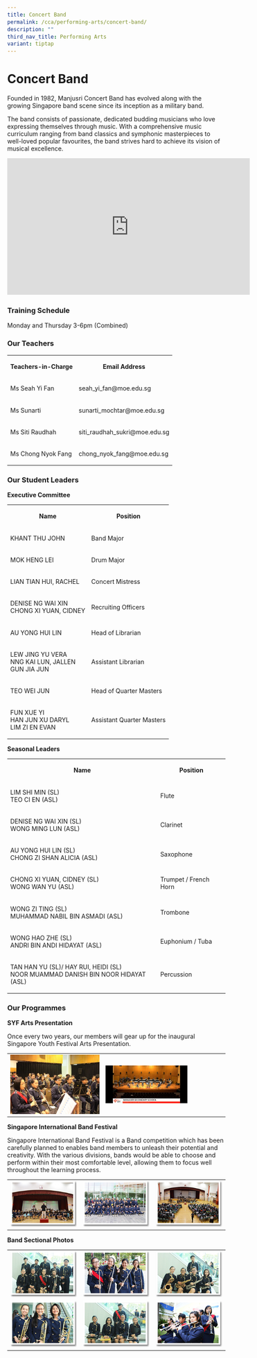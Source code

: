 ```yaml
---
title: Concert Band
permalink: /cca/performing-arts/concert-band/
description: ""
third_nav_title: Performing Arts
variant: tiptap
---
```

<h1><strong>Concert Band</strong></h1>
<p>Founded in 1982, Manjusri Concert Band has evolved along with the growing
Singapore band scene since its inception as a military band.</p>
<p>The band consists of passionate, dedicated budding musicians who love
expressing themselves through music. With a comprehensive music curriculum
ranging from band classics and symphonic masterpieces to well-loved popular
favourites, the band strives hard to achieve its vision of musical excellence.</p>
<div class="iframe-wrapper">
<iframe height="315" width="560" allowfullscreen="true" frameborder="0" src="https://www.youtube.com/embed/ovvRhOLCTAY"></iframe>
</div>
<h3><strong>Training Schedule</strong></h3>
<p>Monday and Thursday 3-6pm (Combined)</p>
<h3><strong>Our Teachers</strong></h3>
<table style="minWidth: 50px">
<colgroup>
<col>
<col>
</colgroup>
<tbody>
<tr>
<th rowspan="1" colspan="1">
<p>Teachers-in-Charge</p>
</th>
<th rowspan="1" colspan="1">
<p>Email Address</p>
</th>
</tr>
<tr>
<td rowspan="1" colspan="1">
<p>Ms Seah Yi Fan</p>
</td>
<td rowspan="1" colspan="1">
<p>seah_yi_fan@moe.edu.sg</p>
</td>
</tr>
<tr>
<td rowspan="1" colspan="1">
<p>Ms Sunarti</p>
</td>
<td rowspan="1" colspan="1">
<p>sunarti_mochtar@moe.edu.sg</p>
</td>
</tr>
<tr>
<td rowspan="1" colspan="1">
<p>Ms Siti Raudhah</p>
</td>
<td rowspan="1" colspan="1">
<p>siti_raudhah_sukri@moe.edu.sg</p>
</td>
</tr>
<tr>
<td rowspan="1" colspan="1">
<p>Ms Chong Nyok Fang</p>
</td>
<td rowspan="1" colspan="1">
<p>chong_nyok_fang@moe.edu.sg</p>
</td>
</tr>
</tbody>
</table>
<h3><strong>Our Student Leaders</strong></h3>
<p><strong>Executive Committee</strong>
</p>
<table style="minWidth: 50px">
<colgroup>
<col>
<col>
</colgroup>
<tbody>
<tr>
<th rowspan="1" colspan="1">
<p>Name</p>
</th>
<th rowspan="1" colspan="1">
<p>Position</p>
</th>
</tr>
<tr>
<td rowspan="1" colspan="1">
<p>KHANT THU JOHN</p>
</td>
<td rowspan="1" colspan="1">
<p>Band Major</p>
</td>
</tr>
<tr>
<td rowspan="1" colspan="1">
<p>MOK HENG LEI</p>
</td>
<td rowspan="1" colspan="1">
<p>Drum Major</p>
</td>
</tr>
<tr>
<td rowspan="1" colspan="1">
<p>LIAN TIAN HUI, RACHEL</p>
</td>
<td rowspan="1" colspan="1">
<p>Concert Mistress</p>
</td>
</tr>
<tr>
<td rowspan="1" colspan="1">
<p>DENISE NG WAI XIN&nbsp;
<br>CHONG XI YUAN, CIDNEY</p>
</td>
<td rowspan="1" colspan="1">
<p>Recruiting Officers</p>
</td>
</tr>
<tr>
<td rowspan="1" colspan="1">
<p>AU YONG HUI LIN</p>
</td>
<td rowspan="1" colspan="1">
<p>Head of Librarian</p>
</td>
</tr>
<tr>
<td rowspan="1" colspan="1">
<p>LEW JING YU VERA
<br>NNG KAI LUN, JALLEN
<br>GUN JIA JUN</p>
</td>
<td rowspan="1" colspan="1">
<p>Assistant Librarian</p>
</td>
</tr>
<tr>
<td rowspan="1" colspan="1">
<p>TEO WEI JUN</p>
</td>
<td rowspan="1" colspan="1">
<p>Head of Quarter Masters</p>
</td>
</tr>
<tr>
<td rowspan="1" colspan="1">
<p>FUN XUE YI
<br>HAN JUN XU DARYL
<br>LIM ZI EN EVAN</p>
</td>
<td rowspan="1" colspan="1">
<p>Assistant Quarter Masters</p>
</td>
</tr>
</tbody>
</table>
<p><strong>Seasonal Leaders</strong>
</p>
<table style="minWidth: 50px">
<colgroup>
<col>
<col>
</colgroup>
<tbody>
<tr>
<th rowspan="1" colspan="1">
<p>Name</p>
</th>
<th rowspan="1" colspan="1">
<p>Position</p>
</th>
</tr>
<tr>
<td rowspan="1" colspan="1">
<p>LIM SHI MIN (SL)
<br>TEO CI EN (ASL)</p>
</td>
<td rowspan="1" colspan="1">
<p>Flute</p>
</td>
</tr>
<tr>
<td rowspan="1" colspan="1">
<p>DENISE NG WAI XIN&nbsp;(SL)
<br>WONG MING LUN (ASL)</p>
</td>
<td rowspan="1" colspan="1">
<p>Clarinet</p>
</td>
</tr>
<tr>
<td rowspan="1" colspan="1">
<p>AU YONG HUI LIN (SL)
<br>CHONG ZI SHAN ALICIA (ASL)
<br>
</p>
</td>
<td rowspan="1" colspan="1">
<p>Saxophone</p>
</td>
</tr>
<tr>
<td rowspan="1" colspan="1">
<p>CHONG XI YUAN, CIDNEY (SL)
<br>WONG WAN YU (ASL)</p>
</td>
<td rowspan="1" colspan="1">
<p>Trumpet / French Horn</p>
</td>
</tr>
<tr>
<td rowspan="1" colspan="1">
<p>WONG ZI TING (SL)
<br>MUHAMMAD NABIL BIN ASMADI (ASL)</p>
</td>
<td rowspan="1" colspan="1">
<p>Trombone</p>
</td>
</tr>
<tr>
<td rowspan="1" colspan="1">
<p>WONG HAO ZHE (SL)
<br>ANDRI BIN ANDI HIDAYAT (ASL)</p>
</td>
<td rowspan="1" colspan="1">
<p>Euphonium / Tuba</p>
</td>
</tr>
<tr>
<td rowspan="1" colspan="1">
<p>TAN HAN YU (SL)/ HAY RUI, HEIDI (SL)
<br>NOOR MUAMMAD DANISH BIN NOOR HIDAYAT (ASL)</p>
</td>
<td rowspan="1" colspan="1">
<p>Percussion</p>
</td>
</tr>
</tbody>
</table>
<h3><strong>Our Programmes</strong></h3>
<p><strong>SYF Arts Presentation</strong>
</p>
<p>Once every two years, our members will gear up for the inaugural Singapore
Youth Festival Arts Presentation.</p>
<table style="minWidth: 50px">
<colgroup>
<col>
<col>
</colgroup>
<tbody>
<tr>
<td rowspan="1" colspan="1">
<div class="isomer-image-wrapper">
<img style="width: 100%" height="auto" width="100%" alt="" src="/images/Cca/Concert%20Band/Upclose%20of%20Band%20training%20for%20SYF.jpg">
</div>
</td>
<td rowspan="1" colspan="1">
<div class="isomer-image-wrapper">
<img style="width:70%" height="auto" width="100%" src="/images/Cca/Concert%20Band/SYF%202021%20performance.jpeg">
</div>
</td>
</tr>
</tbody>
</table>
<p><strong>Singapore International Band Festival</strong>
</p>
<p>Singapore International Band Festival is a Band competition which has
been carefully planned to enables band members to unleash their potential
and creativity. With the various divisions, bands would be able to choose
and perform within their most comfortable level, allowing them to focus
well throughout the learning process.</p>
<table style="minWidth: 75px">
<colgroup>
<col>
<col>
<col>
</colgroup>
<tbody>
<tr>
<td rowspan="1" colspan="1">
<div class="isomer-image-wrapper">
<img style="width: 100%" height="auto" width="100%" alt="" src="/images/Cca/Concert%20Band/band01.png">
</div>
</td>
<td rowspan="1" colspan="1">
<div class="isomer-image-wrapper">
<img style="width: 100%" height="auto" width="100%" alt="" src="/images/Cca/Concert%20Band/band02.png">
</div>
</td>
<td rowspan="1" colspan="1">
<div class="isomer-image-wrapper">
<img style="width: 100%" height="auto" width="100%" alt="" src="/images/Cca/Concert%20Band/band03.png">
</div>
</td>
</tr>
</tbody>
</table>
<p><strong>Band Sectional Photos</strong>
</p>
<table style="minWidth: 75px">
<colgroup>
<col>
<col>
<col>
</colgroup>
<tbody>
<tr>
<td rowspan="1" colspan="1">
<div class="isomer-image-wrapper">
<img style="width: 100%" height="auto" width="100%" alt="" src="/images/Cca/Concert%20Band/band06.png">
</div>
</td>
<td rowspan="1" colspan="1">
<div class="isomer-image-wrapper">
<img style="width: 100%" height="auto" width="100%" alt="" src="/images/Cca/Concert%20Band/band07.png">
</div>
</td>
<td rowspan="1" colspan="1">
<div class="isomer-image-wrapper">
<img style="width:100%" height="auto" width="100%" src="/images/Cca/Concert%20Band/band08.png">
</div>
</td>
</tr>
<tr>
<td rowspan="1" colspan="1">
<div class="isomer-image-wrapper">
<img style="width:100%" height="auto" width="100%" src="/images/Cca/Concert%20Band/band09.png">
</div>
</td>
<td rowspan="1" colspan="1">
<div class="isomer-image-wrapper">
<img style="width: 100%" height="auto" width="100%" alt="" src="/images/Cca/Concert%20Band/band10.png">
</div>
</td>
<td rowspan="1" colspan="1">
<div class="isomer-image-wrapper">
<img style="width:100%" height="auto" width="100%" src="/images/Cca/Concert%20Band/band11.png">
</div>
</td>
</tr>
</tbody>
</table>
<p></p>